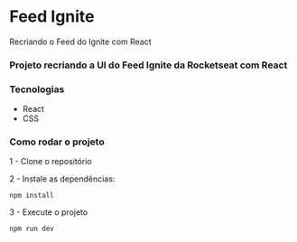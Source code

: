 # Feed Ignite
Recriando o Feed do Ignite com React

### Projeto recriando a UI do Feed Ignite da Rocketseat com React

### Tecnologias
- React
- CSS

### Como rodar o projeto

1 - Clone o repositório

2 - Instale as dependências:
    
    npm install

3 - Execute o projeto

    npm run dev